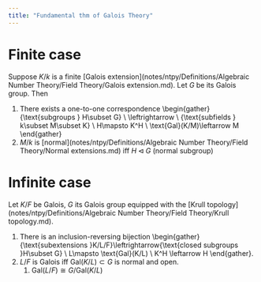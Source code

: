 ```yaml
---
title: "Fundamental thm of Galois Theory"
---
```


# Finite case
Suppose $K/k$ is a finite [Galois extension](notes/ntpy/Definitions/Algebraic Number Theory/Field Theory/Galois extension.md). Let $G$ be its Galois group. Then 
1. There exists a one-to-one correspondence \begin{gather} \{\text{subgroups } H\subset G\} \ \leftrightarrow \ \{\text{subfields } k\subset M\subset K\} \\ H\mapsto K^H \\ \text{Gal}(K/M)\leftarrow M \end{gather}
2. $M/k$ is [normal](notes/ntpy/Definitions/Algebraic Number Theory/Field Theory/Normal extensions.md) iff $H\triangleleft G$ (normal subgroup)

# Infinite case
Let $K/F$ be Galois, $G$ its Galois group equipped with the [Krull topology](notes/ntpy/Definitions/Algebraic Number Theory/Field Theory/Krull topology.md).

1. There is an inclusion-reversing bijection \begin{gather}\{\text{subextensions }K/L/F\}\leftrightarrow\{\text{closed subgroups }H\subset G\} \\ L\mapsto \text{Gal}(K/L) \\ K^H \leftarrow H \end{gather}.
2. $L/F$ is Galois iff $\text{Gal}(K/L)\subset G$ is normal and open.
	1. $\text{Gal}(L/F)\cong G/\text{Gal}(K/L)$